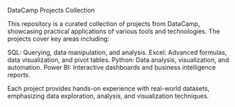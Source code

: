 DataCamp Projects Collection



This repository is a curated collection of projects from DataCamp, showcasing practical applications of various tools and technologies. The projects cover key areas including:


SQL: Querying, data manipulation, and analysis.
Excel: Advanced formulas, data visualization, and pivot tables.
Python: Data analysis, visualization, and automation.
Power BI: Interactive dashboards and business intelligence reports.


Each project provides hands-on experience with real-world datasets, emphasizing data exploration, analysis, and visualization techniques.
